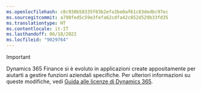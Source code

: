 ```yaml
---
ms.openlocfilehash: c8c930b58335f03b2efa3be0af61c83dedbc97ec
ms.sourcegitcommit: a798fed5c59e3fefa62cdfa42c852d529b33fd35
ms.translationtype: HT
ms.contentlocale: it-IT
ms.lasthandoff: 06/18/2022
ms.locfileid: "9029764"
---
```

> [!IMPORTANT]
> Dynamics 365 Finance si è evoluto in applicazioni create appositamente per aiutarti a gestire funzioni aziendali specifiche. Per ulteriori informazioni su queste modifiche, vedi [Guida alle licenze di Dynamics 365](https://mbs.microsoft.com/Files/public/365/Dynamics365LicensingGuide.pdf).
 
